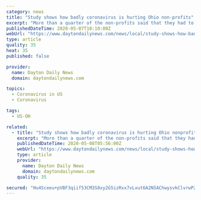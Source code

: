 ```yaml
---
category: news
title: "Study shows how badly coronavirus is hurting Ohio non-profits"
excerpt: "More than a quarter of the non-profits said that they had to stop delivering their normal programs or services entirely, while a full half were only offering services at a reduced capacity."
publishedDateTime: 2020-05-07T10:10:00Z
webUrl: "https://www.daytondailynews.com/news/local/study-shows-how-badly-coronavirus-hurting-ohio-non-profits/LzsNDSeCZLEFUOhbbGwFgL/"
type: article
quality: 35
heat: 35
published: false

provider:
  name: Dayton Daily News
  domain: daytondailynews.com

topics:
  - Coronavirus in US
  - Coronavirus

tags:
  - US-OH

related:
  - title: "Study shows how badly coronavirus is hurting Ohio nonprofits"
    excerpt: "More than a quarter of the non-profits said that they had to stop delivering their normal programs or services entirely, while a full half were only offering services at a reduced capacity."
    publishedDateTime: 2020-05-08T05:56:00Z
    webUrl: "https://www.daytondailynews.com/news/local/study-shows-how-badly-coronavirus-hurting-ohio-non-profits/LzsNDSeCZLEFUOhbbGwFgL/"
    type: article
    provider:
      name: Dayton Daily News
      domain: daytondailynews.com
    quality: 35

secured: "Hu4Sceeu+pVBF3qiif53CM3S8xy2G5izRxx7vLxut6A2N5AChwysvkClvrwPZDZFmRba730ztjV0iGLiD9nNENJYy1xi6LSQY8/2f3vdX8zvteRZ++XlFGDzzeiZ60YJnKjxX0CejOSrsWIDhbyvx4OB7AUn6UvW9RZ3qQCWu45lbxc/i6ivaVNw8fcA1M6FV1lZijjyjP3I6AB2m/J/Gol6mJRn4bSpBBYgWow0DM5UJUn8520T9iN6u79CQjpUf1/d3IXT+h7rws4zAp9GzjBNq0XgfSlNiOGEYeehlWz5Zu8TWDBfN5AvAeBuUUJAqrVQtY+qde2wKTgJzkFN8UpFWmBf4Gfre9ZJbkAcnyuxInxDa38UCI7kGiXidryrVAOMsQGYdEfoghAggtjMhBJUPFFysZ3W+/0JjWekFe25eRZegSgBggbrP21Ac5rSnxFRHo357mlfzAiMhVwdwkLmhewfaoaDVuRQVeQsLwI=;FgKauSKfdU9r1RqFQwCVxQ=="
---
```


